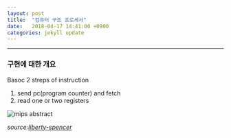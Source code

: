 ```yaml
---
layout: post
title:  "컴퓨터 구조 프로세서"
date:   2018-04-17 14:41:00 +0900
categories: jekyll update
---
```


---
### 구현에 대한 개요

Basoc 2 streps of instruction

1. send pc(program counter) and fetch
2. read one or two registers

![mips abstract](https://image3.slideserve.com/6660609/abstract-view-of-mips-implementation-n.jpg)

_source:[liberty-spencer](https://www.slideserve.com/liberty-spencer/mips-instructions)_
